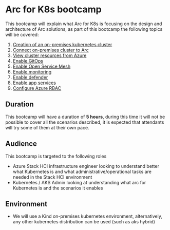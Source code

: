 # Arc for K8s bootcamp

This bootcamp will explain what Arc for K8s is focusing on the design and architecture of Arc solutions, as part of this bootcamp the following topics will be covered:

1. [Creation of an on-premises kubernetes cluster](00-create-cluster/script.sh)
2. [Connect on-premises cluster to Arc](01-connect-cluster/script.sh)
3. [View cluster resources from Azure](02-view-cluster-resources/script.sh)
4. [Enable GitOps](03-gitops/script.sh)
5. [Enable Open Service Mesh](04-osm/script.sh)
6. [Enable monitoring](05-monitoring/script.sh)
7. [Enable defender](06-defender/script.sh)
8. [Enable app services](08-app-services/script.sh)
9. [Configure Azure RBAC](09-azure-rbac/script.sh)

## Duration

This bootcamp will have a duration of **5 hours**, during this time it will not be possible to cover all the scenarios described, it is expected that attendants will try some of them at their own pace.

## Audience

This bootcamp is targeted to the following roles

- Azure Stack HCI infrastructure engineer looking to understand better what Kubernetes is and what administrative/operational tasks are needed in the Stack HCI environment
- Kubernetes / AKS Admin looking at understanding what arc for Kubernetes is and the scenarios it enables

## Environment

- We will use a Kind on-premises kubernetes environment, alternatively, any other kubernetes distribution can be used (such as aks hybrid)
